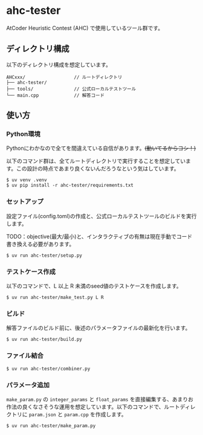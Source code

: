 # ahc-tester
AtCoder Heuristic Contest (AHC) で使用しているツール群です。

## ディレクトリ構成
以下のディレクトリ構成を想定しています。
```
AHCxxx/                  // ルートディレクトリ
├── ahc-tester/           
├── tools/               // 公式ローカルテストツール
└── main.cpp             // 解答コード
```

## 使い方

### Python環境
Pythonにわかなので全てを間違えている自信があります。~~(動いてるからヨシ！)~~

以下のコマンド群は、全てルートディレクトリで実行することを想定しています。この設計の時点であまり良くないんだろうなという気はしています。
```
$ uv venv .venv
$ uv pip install -r ahc-tester/requirements.txt
```

### セットアップ
設定ファイル(config.toml)の作成と、公式ローカルテストツールのビルドを実行します。

TODO：objective(最大/最小)と、インタラクティブの有無は現在手動でコード書き換える必要があります。
```
$ uv run ahc-tester/setup.py
```

### テストケース作成
以下のコマンドで、L 以上 R 未満のseed値のテストケースを作成します。

```
$ uv run ahc-tester/make_test.py L R
```

### ビルド
解答ファイルのビルド前に、後述のパラメータファイルの最新化を行います。

```
$ uv run ahc-tester/build.py
```

### ファイル結合

```
$ uv run ahc-tester/combiner.py
```

### パラメータ追加
`make_param.py` の `integer_params` と `float_params` を直接編集する、あまりお作法の良くなさそうな運用を想定しています。以下のコマンドで、ルートディレクトリに `param.json` と `param.cpp` を作成します。

```
$ uv run ahc-tester/make_param.py
```
